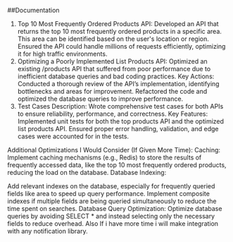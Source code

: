 
##Documentation
1. Top 10 Most Frequently Ordered Products API:
Developed an API that returns the top 10 most frequently ordered products in a specific area. This area can be identified based on the user's location or region.
Ensured the API could handle millions of requests efficiently, optimizing it for high traffic environments.
2. Optimizing a Poorly Implemented List Products API:
Optimized an existing /products API that suffered from poor performance due to inefficient database queries and bad coding practices.
Key Actions:
Conducted a thorough review of the API’s implementation, identifying bottlenecks and areas for improvement.
Refactored the code and optimized the database queries to improve performance.
3. Test Cases
Description: Wrote comprehensive test cases for both APIs to ensure reliability, performance, and correctness.
Key Features:
Implemented unit tests for both the top products API and the optimized list products API.
Ensured proper error handling, validation, and edge cases were accounted for in the tests.




Additional Optimizations I Would Consider (If Given More Time):
Caching:
Implement caching mechanisms (e.g., Redis) to store the results of frequently accessed data, like the top 10 most frequently ordered products, reducing the load on the database.
Database Indexing:

Add relevant indexes on the database, especially for frequently queried fields like  area to speed up query performance.
Implement composite indexes if multiple fields are being queried simultaneously to reduce the time spent on searches.
Database Query Optimization:
Optimize database queries by avoiding SELECT * and instead selecting only the necessary fields to reduce overhead.
Also If i have more time i will make integration with any notification library.

